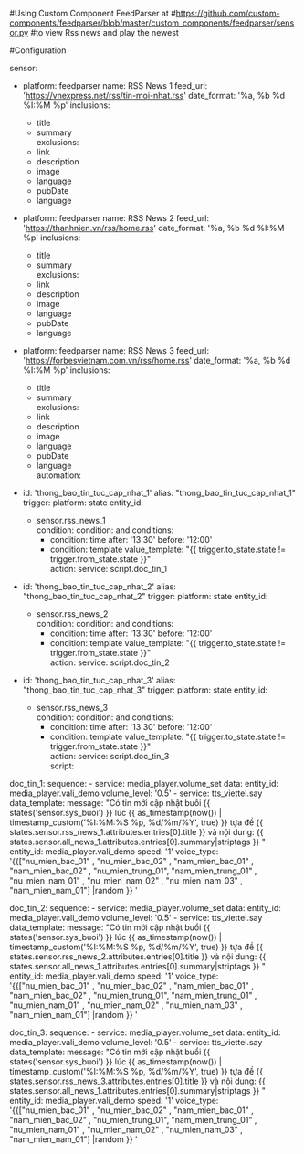 #Using Custom Component FeedParser at
#https://github.com/custom-components/feedparser/blob/master/custom_components/feedparser/sensor.py
#to view Rss news and play the newest 

#Configuration

sensor:
  - platform: feedparser
    name: RSS News 1
    feed_url: 'https://vnexpress.net/rss/tin-moi-nhat.rss'
    date_format: '%a, %b %d %I:%M %p'
    inclusions:
      - title
      - summary    
    exclusions:
      - link
      - description
      - image
      - language
      - pubDate  
      - language  

  - platform: feedparser
    name: RSS News 2
    feed_url: 'https://thanhnien.vn/rss/home.rss'
    date_format: '%a, %b %d %I:%M %p'
    inclusions:
      - title
      - summary    
    exclusions:
      - link
      - description
      - image
      - language
      - pubDate  
      - language  
  - platform: feedparser
    name: RSS News 3
    feed_url: 'https://forbesvietnam.com.vn/rss/home.rss'
    date_format: '%a, %b %d %I:%M %p'
    inclusions:
      - title
      - summary    
    exclusions:
      - link
      - description
      - image
      - language
      - pubDate  
      - language  
automation:
    
  - id: 'thong_bao_tin_tuc_cap_nhat_1'
    alias: "thong_bao_tin_tuc_cap_nhat_1"
    trigger:
      platform: state
      entity_id: 
      - sensor.rss_news_1      
    condition:
      condition: and
      conditions:
        - condition: time
          after: '13:30'
          before: '12:00'
        - condition: template
          value_template: "{{ trigger.to_state.state != trigger.from_state.state }}"   
    action:
      service: script.doc_tin_1    

  - id: 'thong_bao_tin_tuc_cap_nhat_2'
    alias: "thong_bao_tin_tuc_cap_nhat_2"
    trigger:
      platform: state
      entity_id: 
      - sensor.rss_news_2      
    condition:
      condition: and
      conditions:
        - condition: time
          after: '13:30'
          before: '12:00'
        - condition: template
          value_template: "{{ trigger.to_state.state != trigger.from_state.state }}"   
    action:
      service: script.doc_tin_2    

  - id: 'thong_bao_tin_tuc_cap_nhat_3'
    alias: "thong_bao_tin_tuc_cap_nhat_3"
    trigger:
      platform: state
      entity_id: 
      - sensor.rss_news_3      
    condition:
      condition: and
      conditions:
        - condition: time
          after: '13:30'
          before: '12:00'
        - condition: template
          value_template: "{{ trigger.to_state.state != trigger.from_state.state }}"      
    action:
      service: script.doc_tin_3    
script:

  doc_tin_1:
    sequence:
    - service: media_player.volume_set
      data:
        entity_id: media_player.vali_demo
        volume_level: '0.5'
    - service: tts_viettel.say      
      data_template:
        message: "Có tin mới cập nhật buổi {{ states('sensor.sys_buoi') }} lúc {{ as_timestamp(now()) | timestamp_custom('%I:%M:%S %p, %d/%m/%Y', true) }} tựa đề {{ states.sensor.rss_news_1.attributes.entries[0].title }} và nội dung: {{ states.sensor.all_news_1.attributes.entries[0].summary|striptags }} "
        entity_id: media_player.vali_demo
        speed: '1'
        voice_type: '{{["nu_mien_bac_01" , "nu_mien_bac_02" , "nam_mien_bac_01" , "nam_mien_bac_02" , "nu_mien_trung_01", "nam_mien_trung_01" , "nu_mien_nam_01" , "nu_mien_nam_02" , "nu_mien_nam_03" , "nam_mien_nam_01"] |random }} '  

  doc_tin_2:
    sequence:
    - service: media_player.volume_set
      data:
        entity_id: media_player.vali_demo
        volume_level: '0.5'
    - service: tts_viettel.say      
      data_template:
        message: "Có tin mới cập nhật buổi {{ states('sensor.sys_buoi') }} lúc {{ as_timestamp(now()) | timestamp_custom('%I:%M:%S %p, %d/%m/%Y', true) }} tựa đề {{ states.sensor.rss_news_2.attributes.entries[0].title }} và nội dung: {{ states.sensor.all_news_1.attributes.entries[0].summary|striptags }} "
        entity_id: media_player.vali_demo
        speed: '1'
        voice_type: '{{["nu_mien_bac_01" , "nu_mien_bac_02" , "nam_mien_bac_01" , "nam_mien_bac_02" , "nu_mien_trung_01", "nam_mien_trung_01" , "nu_mien_nam_01" , "nu_mien_nam_02" , "nu_mien_nam_03" , "nam_mien_nam_01"] |random }} '  

  doc_tin_3:
    sequence:
    - service: media_player.volume_set
      data:
        entity_id: media_player.vali_demo
        volume_level: '0.5'
    - service: tts_viettel.say      
      data_template:
        message: "Có tin mới cập nhật buổi {{ states('sensor.sys_buoi') }} lúc {{ as_timestamp(now()) | timestamp_custom('%I:%M:%S %p, %d/%m/%Y', true) }} tựa đề {{ states.sensor.rss_news_3.attributes.entries[0].title }} và nội dung: {{ states.sensor.all_news_1.attributes.entries[0].summary|striptags }} "
        entity_id: media_player.vali_demo
        speed: '1'
        voice_type: '{{["nu_mien_bac_01" , "nu_mien_bac_02" , "nam_mien_bac_01" , "nam_mien_bac_02" , "nu_mien_trung_01", "nam_mien_trung_01" , "nu_mien_nam_01" , "nu_mien_nam_02" , "nu_mien_nam_03" , "nam_mien_nam_01"] |random }} '        
      
      
